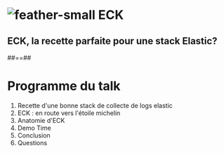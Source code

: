 <!-- .slide: class="transition left sfeir-bg-1" -->

# ![feather-small](./assets/images/eck-logo-color.png) ECK 

## ECK, la recette parfaite pour une stack Elastic?


##==##

# Programme du talk

1. Recette d'une bonne stack de collecte de logs elastic
3. ECK : en route vers l'étoile michelin
4. Anatomie d'ECK
5. Demo Time
6. Conclusion
7. Questions
 <!-- .element: class="list-fragment" -->